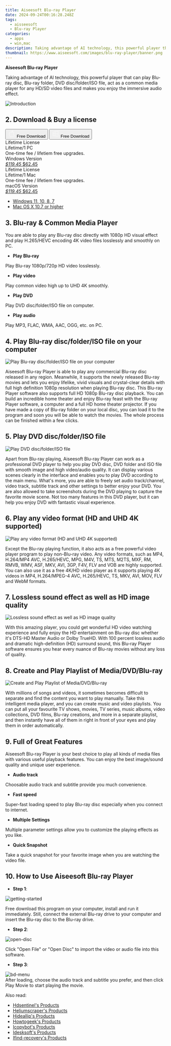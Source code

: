 ```yaml
---
title: Aiseesoft Blu-ray Player
date: 2024-09-24T00:16:28.248Z
tags: 
  - aisseesoft
  - Blu-ray Player
categories: 
  - apps
  - win,mac
description: Taking advantage of AI technology, this powerful player that can play Blu-ray disc, Blu-ray folder, DVD disc/folder/ISO file, act as a common media player for any HD/SD video files and makes you enjoy the immersive audio effect.
thumbnail: https://www.aiseesoft.com/images/blu-ray-player/banner.png
---
```


**Aiseesoft Blu-ray Player**

Taking advantage of AI technology, this powerful player that can play Blu-ray disc, Blu-ray folder, DVD disc/folder/ISO file, act as a common media player for any HD/SD video files and makes you enjoy the immersive audio effect.

![Introduction](https://www.aiseesoft.com/images/blu-ray-player/banner.png)

## 2. Download & Buy a license

<div class="mx-auto flex items-center justify-center space-x-4">
  <button 
  onclick="javascript:window.open('https://secure.2checkout.com/order/checkout.php?PRODS=4571921&QTY=1&COUPON=AISEOHC&DESIGN_TYPE=2&SHORT_FORM=1&AFFILIATE=108875&CART=1', '_blank');
    window.open('https://download.aiseesoft.com/mac/mac-blu-ray-player.dmg', '_blank');void(0);"
  class="flex flex-row font-bold rounded-lg text-lg w-48 h-16 bg-[#FF8014] text-[#ffffff] items-center justify-center p-2">
    <svg width="24px" height="24px" viewBox="0 0 24 24" xmlns="http://www.w3.org/2000/svg" color="#ffffff" fill="none" stroke="currentColor" stroke-width="3" stroke-linecap="round" stroke-linejoin="round"><path d="M16 2C16.3632 4.17921 14.0879 5.83084 12.8158 6.57142C12.4406 6.78988 12.0172 6.5117 12.0819 6.08234C12.2993 4.63878 13.0941 2.00008 16 2Z" stroke="#f8f7f7" stroke-width="1.5"></path><path d="M9 6.5C9.89676 6.5 10.6905 6.69941 11.2945 6.92013C12.0563 7.19855 12.9437 7.19854 13.7055 6.92012C14.3094 6.6994 15.1032 6.5 15.9999 6.5C17.0852 6.5 18.4649 7.08889 19.4999 8.26666C16 11 17 15.5 20.269 16.6916C19.2253 19.5592 17.2413 21.5 15.4999 21.5C13.9999 21.5 14 20.8 12.5 20.8C11 20.8 11 21.5 9.5 21.5C7 21.5 4 17.5 4 12.5C4 8.5 7 6.5 9 6.5Z" stroke="#f8f7f7" stroke-width="1.5"></path></svg>    
    <span class="font-medium mx-auto">Free Download</span>  
  </button>
  <button 
  onclick="javascript:window.open('https://secure.2checkout.com/order/checkout.php?PRODS=4570384&QTY=1&COUPON=AISEOHC&DESIGN_TYPE=2&SHORT_FORM=1&AFFILIATE=108875&CART=1', '_blank');
    window.open('https://download.aiseesoft.com/blu-ray-player.exe', '_blank');void(0);"
  class="flex flex-row font-bold rounded-lg text-lg w-48 h-16 bg-[#FF8014] text-[#ffffff] items-center justify-center p-2">
    <svg width="24px" height="24px" viewBox="0 0 24 24" xmlns="http://www.w3.org/2000/svg" color="#ffffff" fill="none" stroke="currentColor" stroke-width="3" stroke-linecap="round" stroke-linejoin="round"><path d="M4 16.9865V7.01353C4 6.71792 4.21531 6.46636 4.50737 6.42072L19.3074 4.10822C19.6713 4.05137 20 4.33273 20 4.70103V19.299C20 19.6673 19.6713 19.9486 19.3074 19.8918L4.50737 17.5793C4.21531 17.5336 4 17.2821 4 16.9865Z" stroke="#f8f7f7" stroke-width="1.5"></path><path d="M4 12H20" stroke="#f8f7f7" stroke-width="1.5"></path><path d="M10.5 5.5V18.5" stroke="#f8f7f7" stroke-width="1.5"></path></svg>
    <span class="font-medium mx-auto">Free Download</span>  
  </button>
</div>

<div class="mx-auto flex items-center justify-center">
  <div class="m-8 grid grid-cols-1 gap-6 xl:grid-cols-2">
    <div class="flex w-full flex-col rounded-2xl bg-[#ffffff] text-[#374151] shadow-xl xl:w-96">
      <div class="flex h-full flex-col p-8">
        <div class="pb-6 text-3xl font-bold">Lifetime License</div>
        <div class="pb-12 text-lg">
          Lifetime/1 PC
          <div class="text-xs">One-time fee / lifetiem free upgrades.</div>
          <div class="text-xs">Windows Version</div>
        </div>
        <div class="flex flex-col gap-3 text-base"></div>
        <div class="flex flex-grow"></div>
        <div class="flex pt-10">
          <a href="https://secure.2checkout.com/order/checkout.php?PRODS=4570384&QTY=1&COUPON=AISEOHC&DESIGN_TYPE=2&SHORT_FORM=1&AFFILIATE=108875&CART=1" class="w-full transform cursor-pointer rounded-lg bg-[#7e22ce] p-3 text-center text-xl font-bold !text-[#ffffff] !no-underline transition-transform hover:bg-purple-800 active:scale-95"> 
           <em class="text-base line-through !text-[#c5c5c5]">$119.45</em>
            $62.45
          </a>
        </div>
      </div>
    </div>
    <div class="flex w-full flex-col rounded-2xl bg-[#ffffff] text-[#374151] shadow-xl xl:w-96">
      <div class="flex h-full flex-col p-8">
        <div class="pb-6 text-3xl font-bold">Lifetime License</div>
        <div class="pb-12 text-lg">
          Lifetime/1 Mac
          <div class="text-xs">One-time fee / lifetiem free upgrades.</div>
          <div class="text-xs">macOS Version</div>
        </div>
        <div class="flex flex-col gap-3 text-base"></div>
        <div class="flex flex-grow"></div>
        <div class="flex pt-10">
          <a href="https://secure.2checkout.com/order/checkout.php?PRODS=4571921&QTY=1&COUPON=AISEOHC&DESIGN_TYPE=2&SHORT_FORM=1&AFFILIATE=108875&CART=1" class="w-full transform cursor-pointer rounded-lg bg-[#7e22ce] p-3 text-center text-xl font-bold !text-[#ffffff] !no-underline transition-transform hover:bg-purple-800 active:scale-95">
           <em class="text-base line-through !text-[#c5c5c5]">$119.45</em>
            $62.45
          </a>
        </div>
      </div>
    </div>   
  </div>
</div>

- [Windows 11, 10, 8, 7](https://secure.2checkout.com/order/checkout.php?PRODS=4570384&QTY=1&COUPON=AISEOHC&DESIGN_TYPE=2&SHORT_FORM=1&AFFILIATE=108875&CART=1)
- [Mac OS X 10.7 or higher](https://secure.2checkout.com/order/checkout.php?PRODS=4571921&QTY=1&COUPON=AISEOHC&DESIGN_TYPE=2&SHORT_FORM=1&AFFILIATE=108875&CART=1)

## 3. Blu-ray & Common Media Player

You are able to play any Blu-ray disc directly with 1080p HD visual effect and play H.265/HEVC encoding 4K video files losslessly and smoothly on PC.

- **Play Blu-ray**

Play Blu-ray 1080p/720p HD video losslessly.

- **Play video**

Play common video high up to UHD 4K smoothly.

- **Play DVD**

Play DVD disc/folder/ISO file on computer.

- **Play audio**

Play MP3, FLAC, WMA, AAC, OGG, etc. on PC.

## 4. Play Blu-ray disc/folder/ISO file on your computer

![Play Blu-ray disc/folder/ISO file on your computer](https://www.aiseesoft.com/images/blu-ray-player/play-blu-ray-movie.png)

Aiseesoft Blu-ray Player is able to play any commercial Blu-ray disc released in any region. Meanwhile, it supports the newly released Blu-ray movies and lets you enjoy lifelike, vivid visuals and crystal-clear details with full high definition 1080p resolution when playing Blu-ray disc. This Blu-ray Player software also supports full HD 1080p Blu-ray disc playback. You can build an incredible home theater and enjoy Blu-ray feast with the Blu-ray Player software, a computer and a full HD home theater projector. If you have made a copy of Blu-ray folder on your local disc, you can load it to the program and soon you will be able to watch the movies. The whole process can be finished within a few clicks.

## 5. Play DVD disc/folder/ISO file

![Play DVD disc/folder/ISO file](https://www.aiseesoft.com/images/blu-ray-player/play-dvd-movie.png)

Apart from Blu-ray playing, Aiseesoft Blu-ray Player can work as a professional DVD player to help you play DVD disc, DVD folder and ISO file with smooth image and high video/audio quality. It can display various scenes clearly in the interface and enables you to play DVD according to the main menu. What's more, you are able to freely set audio track/channel, video track, subtitle track and other settings to better enjoy your DVD. You are also allowed to take screenshots during the DVD playing to capture the favorite movie scene. Not too many features in this DVD player, but it can help you enjoy DVD with fantastic visual experience.

## 6. Play any video format (HD and UHD 4K supported)

![Play any video format (HD and UHD 4K supported)](https://www.aiseesoft.com/images/blu-ray-player/play-video-format.png)

Except the Blu-ray playing function, it also acts as a free powerful video player program to play non-Blu-ray video. Any video formats, such as MP4, H.264/MP4 AVC, H.265/HEVC, MPG, M4V, TS, MTS, M2TS, MXF, RM, RMVB, WMV, ASF, MKV, AVI, 3GP, F4V, FLV and VOB are highly supported. You can also use it as a free 4K/HD video player as it supports playing 4K videos in MP4, H.264/MPEG-4 AVC, H.265/HEVC, TS, MKV, AVI, MOV, FLV and WebM formats.

## 7. Lossless sound effect as well as HD image quality

![Lossless sound effect as well as HD image quality](https://www.aiseesoft.com/images/blu-ray-player/sound-effect.png)

With this amazing player, you could get wonderful HD video watching experience and fully enjoy the HD entertainment on Blu-ray disc whether it's DTS-HD Master Audio or Dolby TrueHD. With 100 percent lossless audio and dramatic high-definition (HD) surround sound, this Blu-ray Player software ensures you hear every nuance of Blu-ray movies without any loss of quality.

## 8. Create and Play Playlist of Media/DVD/Blu-ray

![Create and Play Playlist of Media/DVD/Blu-ray](https://www.aiseesoft.com/images/blu-ray-player/create-playlist.png)

With millions of songs and videos, it sometimes becomes difficult to separate and find the content you want to play manually. Take this intelligent media player, and you can create music and video playlists. You can put all your favourite TV shows, movies, TV series, music albums, video collections, DVD films, Blu-ray creations, and more in a separate playlist, and then instantly have all of them in right in front of your eyes and play them in order automatically.

## 9. Full of Great Features

Aiseesoft Blu-ray Player is your best choice to play all kinds of media files with various useful playback features. You can enjoy the best image/sound quality and unique user experience.

- **Audio track**

Choosable audio track and subtitle provide you much convenience.

- **Fast speed**

Super-fast loading speed to play Blu-ray disc especially when you connect to internet.

- **Multiple Settings**

Multiple parameter settings allow you to customize the playing effects as you like.

- **Quick Snapshot**

Take a quick snapshot for your favorite image when you are watching the video file.

## 10. How to Use Aiseesoft Blu-ray Player

- **Step 1**:

![getting-started](https://www.aiseesoft.com/images/blu-ray-player/getting-started.jpg)

Free download this program on your computer, install and run it immediately. Still, connect the external Blu-ray drive to your computer and insert the Blu-ray disc to the Blu-ray drive.

- **Step 2**:
  
![open-disc](https://www.aiseesoft.com/images/blu-ray-player/open-disc.jpg)  
  
Click "Open File" or "Open Disc" to import the video or audio file into this software.

- **Step 3**:
  
![bd-menu](https://www.aiseesoft.com/images/blu-ray-player/bd-menu.jpg)  
After loading, choose the audio track and subtitle you prefer, and then click Play Movie to start playing the movie.

<ins class="adsbygoogle"
      style="display:block"
      data-ad-client="ca-pub-7571918770474297"
      data-ad-slot="8358498916"
      data-ad-format="auto"
      data-full-width-responsive="true"></ins>

<span class="atpl-alsoreadstyle">Also read:</span>
<div><ul>
<li><a href="https://tools.techidaily.com/hdsentinel/products/"><u>Hdsentinel's Products</u></a></li>
<li><a href="https://tools.techidaily.com/heliumscraper/products/"><u>Heliumscraper's Products</u></a></li>
<li><a href="https://tools.techidaily.com/hideallip/products/"><u>Hideallip's Products</u></a></li>
<li><a href="https://tools.techidaily.com/howtogeek/products/"><u>Howtogeek's Products</u></a></li>
<li><a href="https://tools.techidaily.com/icopybot/products/"><u>Icopybot's Products</u></a></li>
<li><a href="https://tools.techidaily.com/idesksoft/products/"><u>Idesksoft's Products</u></a></li>
<li><a href="https://tools.techidaily.com/ifind-recovery/products/"><u>Ifind-recovery's Products</u></a></li>
</ul></div>

